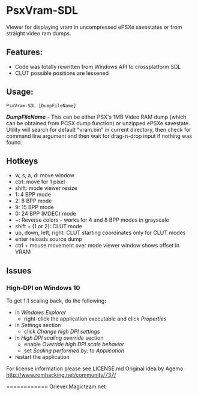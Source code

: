 PsxVram-SDL
============
Viewer for displaying vram in uncompressed ePSXe savestates or from straight video ram dumps.

Features:
-----------
- Code was totally rewritten from Windows API to crossplatform SDL
- CLUT possible positions are lessened


Usage:
-----------
```
PsxVram-SDL [DumpFileName]
```
***DumpFileName*** - This can be either PSX's 1MB Video RAM dump (which can be obtained from PCSX dump function) or unzipped ePSXe savestate. Utility will search for default "vram.bin" in current directory, then check for command line argument and then wait for drag-n-drop input if nothing was found.

Hotkeys
-----------

- w, s, a, d: move window
- ctrl: move for 1 pixel
- shift: mode viewer resize
- 1: 4 BPP mode 
- 2: 8 BPP mode
- 9: 15 BPP mode
- 0: 24 BPP (MDEC) mode
- ~: Reverse colors - works for 4 and 8 BPP modes in grayscale
- shift + (1 or 2): CLUT mode
- up, down, left, right: CLUT starting coordinates only for CLUT modes
- enter reloads source dump
- ctrl + mouse movement over mode viewer window shows offset in VRAM

Issues
------

### High-DPI on Windows 10

To get 1:1 scaling back, do the following:

- in *Windows Explorer*
  - right-click the application executable and click *Properties*
- in *Settings* section
  - click *Change high DPI settings*
- in *High DPI scaling override* section
  - enable *Override high DPI scale behavior*
  - set *Scaling performed by:* to *Application*
- restart the application

For license information please see LICENSE.md
Original idea by Agemo http://www.romhacking.net/community/737/



============
Griever.Magicteam.net
